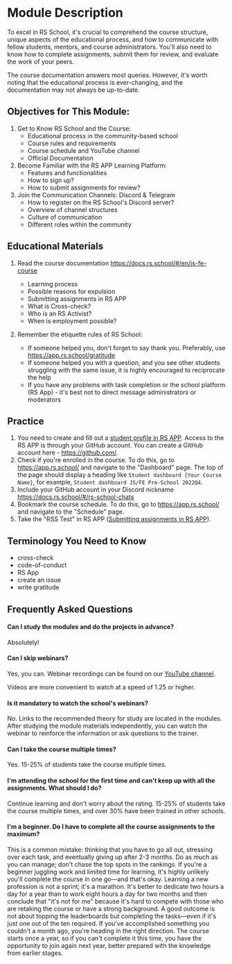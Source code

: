 # Module Description

To excel in RS School, it's crucial to comprehend the course structure, unique aspects of the educational process, and how to communicate with fellow students, mentors, and course administrators. You'll also need to know how to complete assignments, submit them for review, and evaluate the work of your peers.

The course documentation answers most queries. However, it's worth noting that the educational process is ever-changing, and the documentation may not always be up-to-date.

## Objectives for This Module:

1. Get to Know RS School and the Course:
    - Educational process in the community-based school
    - Course rules and requirements
    - Course schedule and YouTube channel
    - Official Documentation
2. Become Familiar with the RS APP Learning Platform:
    - Features and functionalities
    - How to sign up?
    - How to submit assignments for review?
3. Join the Communication Channels: Discord & Telegram
    - How to register on the RS School's Discord server?
    - Overview of channel structures
    - Culture of communication
    - Different roles within the community

## Educational Materials

1. Read the course documentation https://docs.rs.school/#/en/js-fe-course
    - Learning process
    - Possible reasons for expulsion
    - Submitting assignments in RS APP
    - What is Cross-check?
    - Who is an RS Activist?
    - When is employment possible?
   
2. Remember the etiquette rules of RS School:
    - If someone helped you, don't forget to say thank you. Preferably, use https://app.rs.school/gratitude
    - If someone helped you with a question, and you see other students struggling with the same issue, it is highly encouraged to reciprocate the help
    - If you have any problems with task completion or the school platform (RS App) - it's best not to direct message administrators or moderators

## Practice

1. You need to create and fill out a [student profile in RS APP](https://app.rs.school/registry/student). Access to the RS APP is through your GitHub account. You can create a GitHub account here - https://github.com/.
2. Check if you're enrolled in the course. To do this, go to https://app.rs.school/ and navigate to the "Dashboard" page. The top of the page should display a heading like `Student dashboard {Your Course Name}`, for example, `Student dashboard JS/FE Pre-School 2022Q4`.
3. Include your GitHub account in your Discord nickname https://docs.rs.school/#/rs-school-chats
4. Bookmark the course schedule. To do this, go to https://app.rs.school/ and navigate to the "Schedule" page.
5. Take the "RSS Test" in RS APP ([Submitting assignments in RS APP](https://docs.rs.school/#/rs-app-tasks?id=%d0%a2%d0%b5%d1%81%d1%82%d1%8b)).

## Terminology You Need to Know

- cross-check
- code-of-conduct
- RS App
- create an issue
- write gratitude

## Frequently Asked Questions

#### Can I study the modules and do the projects in advance?

Absolutely!

#### Can I skip webinars?

Yes, you can. Webinar recordings can be found on our [YouTube channel](https://youtube.com/c/rollingscopesschool).

Videos are more convenient to watch at a speed of 1.25 or higher.

#### Is it mandatory to watch the school's webinars?

No. Links to the recommended theory for study are located in the modules. After studying the module materials independently, you can watch the webinar to reinforce the information or ask questions to the trainer.

#### Can I take the course multiple times?

Yes. 15-25% of students take the course multiple times.

#### I'm attending the school for the first time and can't keep up with all the assignments. What should I do?

Continue learning and don't worry about the rating. 15-25% of students take the course multiple times, and over 30% have been trained in other schools.

#### I'm a beginner. Do I have to complete all the course assignments to the maximum?

This is a common mistake: thinking that you have to go all out, stressing over each task, and eventually giving up after 2-3 months. Do as much as you can manage; don't chase the top spots in the rankings. If you're a beginner juggling work and limited time for learning, it's highly unlikely you'll complete the course in one go—and that's okay. Learning a new profession is not a sprint; it's a marathon. It's better to dedicate two hours a day for a year than to work eight hours a day for two months and then conclude that "it's not for me" because it's hard to compete with those who are retaking the course or have a strong background. A good outcome is not about topping the leaderboards but completing the tasks—even if it's just one out of the ten required. If you've accomplished something you couldn't a month ago, you're heading in the right direction. The course starts once a year, so if you can't complete it this time, you have the opportunity to join again next year, better prepared with the knowledge from earlier stages.
